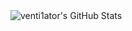 <img src="https://github-readme-stats.vercel.app/api?username=venti1ator&theme=tokyonight&show_icons=true&hide_border=true&count_private=true" alt="venti1ator's GitHub Stats" />
